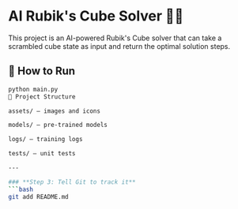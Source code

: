 # AI Rubik's Cube Solver 🧩🤖

This project is an AI-powered Rubik's Cube solver that can take a scrambled cube state as input and return the optimal solution steps.

## 🚀 How to Run
```bash
python main.py
📂 Project Structure

assets/ – images and icons

models/ – pre-trained models

logs/ – training logs

tests/ – unit tests

---

### **Step 3: Tell Git to track it**
```bash
git add README.md
